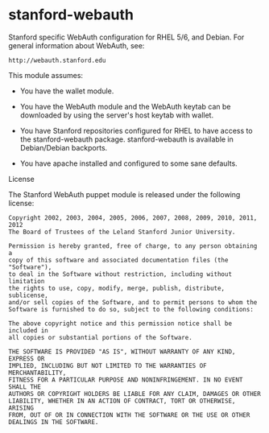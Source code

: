 stanford-webauth
================

Stanford specific WebAuth configuration for RHEL 5/6, and Debian.  For
general information about WebAuth, see:

    http://webauth.stanford.edu

This module assumes:

- You have the wallet module.

- You have the WebAuth module and the WebAuth keytab can be downloaded by using
  the server's host keytab with wallet. 

- You have Stanford repositories configured for RHEL to have access to the
  stanford-webauth package.  stanford-webauth is available in Debian/Debian
  backports.

- You have apache installed and configured to some sane defaults.

License

The Stanford WebAuth puppet module is released under the following license:

    Copyright 2002, 2003, 2004, 2005, 2006, 2007, 2008, 2009, 2010, 2011, 2012
    The Board of Trustees of the Leland Stanford Junior University.

    Permission is hereby granted, free of charge, to any person obtaining a
    copy of this software and associated documentation files (the "Software"),
    to deal in the Software without restriction, including without limitation
    the rights to use, copy, modify, merge, publish, distribute, sublicense,
    and/or sell copies of the Software, and to permit persons to whom the
    Software is furnished to do so, subject to the following conditions:

    The above copyright notice and this permission notice shall be included in
    all copies or substantial portions of the Software.

    THE SOFTWARE IS PROVIDED "AS IS", WITHOUT WARRANTY OF ANY KIND, EXPRESS OR
    IMPLIED, INCLUDING BUT NOT LIMITED TO THE WARRANTIES OF MERCHANTABILITY,
    FITNESS FOR A PARTICULAR PURPOSE AND NONINFRINGEMENT. IN NO EVENT SHALL THE
    AUTHORS OR COPYRIGHT HOLDERS BE LIABLE FOR ANY CLAIM, DAMAGES OR OTHER
    LIABILITY, WHETHER IN AN ACTION OF CONTRACT, TORT OR OTHERWISE, ARISING
    FROM, OUT OF OR IN CONNECTION WITH THE SOFTWARE OR THE USE OR OTHER
    DEALINGS IN THE SOFTWARE. 
